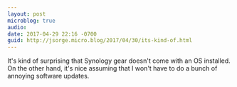 ```yaml
---
layout: post
microblog: true
audio: 
date: 2017-04-29 22:16 -0700
guid: http://jsorge.micro.blog/2017/04/30/its-kind-of.html
---
```

It's kind of surprising that Synology gear doesn't come with an OS installed. On the other hand, it's nice assuming that I won't have to do a bunch of annoying software updates.
